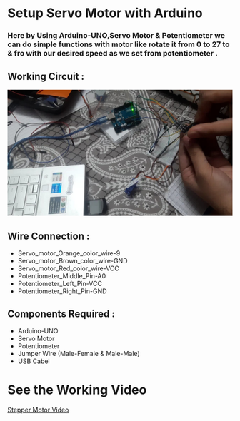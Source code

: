 # Setup Servo Motor with Arduino


### Here by Using Arduino-UNO,Servo Motor & Potentiometer we can do simple functions with motor like rotate it from 0 to 27 to & fro with our desired speed as we set from potentiometer .

## Working Circuit :

<img src='../img/servo-motor.jpg'>



## Wire Connection :

<ul>
<li>Servo_motor_Orange_color_wire-9</li>
<li>Servo_motor_Brown_color_wire-GND</li>
<li>Servo_motor_Red_color_wire-VCC</li>
<li>Potentiometer_Middle_Pin-A0</li>
<li>Potentiometer_Left_Pin-VCC</li>
<li>Potentiometer_Right_Pin-GND</li>




</ul>

## Components Required :

<ul>
<li>Arduino-UNO</li>
<li>Servo Motor</li>
<li>Potentiometer</li>
<li> Jumper Wire (Male-Female & Male-Male)</li>
<li> USB Cabel </li>
</ul>

# See the Working Video

[Stepper Motor Video](../img/servo.mp4)

